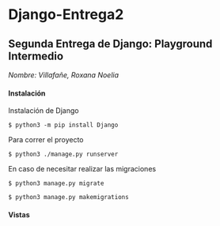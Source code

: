# Django-Entrega2


## Segunda Entrega de Django: Playground Intermedio

*Nombre: Villafañe, Roxana Noelia*

#### Instalación

Instalación de Django

`$ python3 -m pip install Django`

Para correr el proyecto 

`$ python3 ./manage.py runserver`

En caso de necesitar realizar las migraciones

`$ python3 manage.py migrate`

`$ python3 manage.py makemigrations`


#### Vistas



